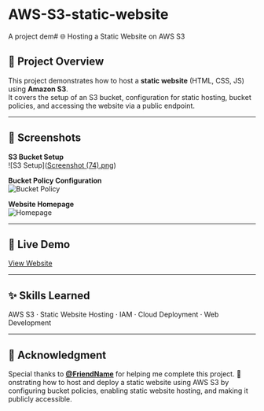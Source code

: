 # AWS-S3-static-website
A project dem# 🌐 Hosting a Static Website on AWS S3

## 📌 Project Overview
This project demonstrates how to host a **static website** (HTML, CSS, JS) using **Amazon S3**.  
It covers the setup of an S3 bucket, configuration for static hosting, bucket policies, and accessing the website via a public endpoint.

---

## 📸 Screenshots

**S3 Bucket Setup**  
![S3 Setup]([Screenshot (74).png](https://github.com/Naveen15github/AWS-S3-static-website/blob/c3cd6c5e959d3be05644a9df3fd619a46549a186/Screenshot%20(74).png))  

**Bucket Policy Configuration**  
![Bucket Policy](screenshots/bucket-policy.png)  

**Website Homepage**  
![Homepage](screenshots/homepage.png)

---

## 🔗 Live Demo
[View Website](http://your-bucket-name.s3-website-region.amazonaws.com)

---

## ✨ Skills Learned
AWS S3 · Static Website Hosting · IAM · Cloud Deployment · Web Development

---

## 🙌 Acknowledgment
Special thanks to **[@FriendName](https://www.linkedin.com/in/friend-profile)** for helping me complete this project. 🚀
onstrating how to host and deploy a static website using AWS S3 by configuring bucket policies, enabling static website hosting, and making it publicly accessible. 

